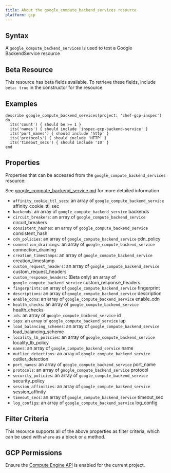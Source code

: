 ```yaml
---
title: About the google_compute_backend_services resource
platform: gcp
---
```


## Syntax
A `google_compute_backend_services` is used to test a Google BackendService resource


## Beta Resource
This resource has beta fields available. To retrieve these fields, include `beta: true` in the constructor for the resource

## Examples
```
describe google_compute_backend_services(project: 'chef-gcp-inspec') do
  its('count') { should be >= 1 }
  its('names') { should include 'inspec-gcp-backend-service' }
  its('port_names') { should include 'http' }
  its('protocols') { should include 'HTTP' }
  its('timeout_secs') { should include '10' }
end
```

## Properties
Properties that can be accessed from the `google_compute_backend_services` resource:

See [google_compute_backend_service.md](google_compute_backend_service.md) for more detailed information
  * `affinity_cookie_ttl_secs`: an array of `google_compute_backend_service` affinity_cookie_ttl_sec
  * `backends`: an array of `google_compute_backend_service` backends
  * `circuit_breakers`: an array of `google_compute_backend_service` circuit_breakers
  * `consistent_hashes`: an array of `google_compute_backend_service` consistent_hash
  * `cdn_policies`: an array of `google_compute_backend_service` cdn_policy
  * `connection_drainings`: an array of `google_compute_backend_service` connection_draining
  * `creation_timestamps`: an array of `google_compute_backend_service` creation_timestamp
  * `custom_request_headers`: an array of `google_compute_backend_service` custom_request_headers
  * `custom_response_headers`: (Beta only) an array of `google_compute_backend_service` custom_response_headers
  * `fingerprints`: an array of `google_compute_backend_service` fingerprint
  * `descriptions`: an array of `google_compute_backend_service` description
  * `enable_cdns`: an array of `google_compute_backend_service` enable_cdn
  * `health_checks`: an array of `google_compute_backend_service` health_checks
  * `ids`: an array of `google_compute_backend_service` id
  * `iaps`: an array of `google_compute_backend_service` iap
  * `load_balancing_schemes`: an array of `google_compute_backend_service` load_balancing_scheme
  * `locality_lb_policies`: an array of `google_compute_backend_service` locality_lb_policy
  * `names`: an array of `google_compute_backend_service` name
  * `outlier_detections`: an array of `google_compute_backend_service` outlier_detection
  * `port_names`: an array of `google_compute_backend_service` port_name
  * `protocols`: an array of `google_compute_backend_service` protocol
  * `security_policies`: an array of `google_compute_backend_service` security_policy
  * `session_affinities`: an array of `google_compute_backend_service` session_affinity
  * `timeout_secs`: an array of `google_compute_backend_service` timeout_sec
  * `log_configs`: an array of `google_compute_backend_service` log_config

## Filter Criteria
This resource supports all of the above properties as filter criteria, which can be used
with `where` as a block or a method.

## GCP Permissions

Ensure the [Compute Engine API](https://console.cloud.google.com/apis/library/compute.googleapis.com/) is enabled for the current project.
